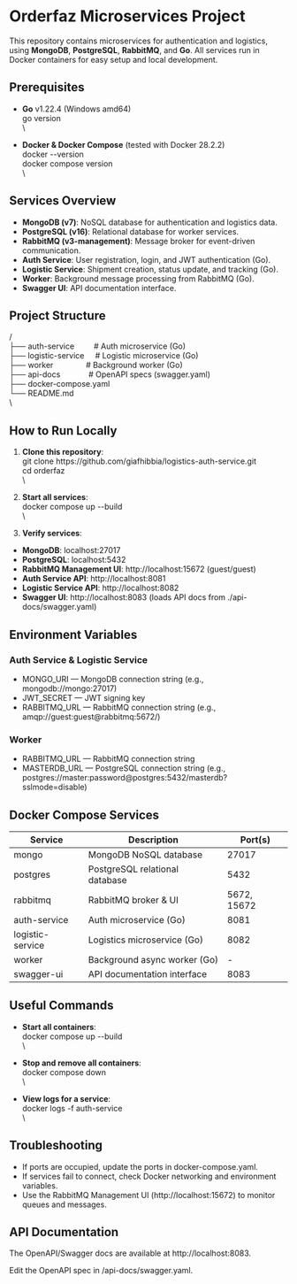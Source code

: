 # **Orderfaz Microservices Project**

This repository contains microservices for authentication and logistics, using **MongoDB**, **PostgreSQL**, **RabbitMQ**, and **Go**. All services run in Docker containers for easy setup and local development.

## **Prerequisites**

- **Go** v1.22.4 (Windows amd64)\
  go version\
  \

- **Docker & Docker Compose** (tested with Docker 28.2.2)\
  docker --version\
  docker compose version\
  \


## **Services Overview**

- **MongoDB (v7)**: NoSQL database for authentication and logistics data.
- **PostgreSQL (v16)**: Relational database for worker services.
- **RabbitMQ (v3-management)**: Message broker for event-driven communication.
- **Auth Service**: User registration, login, and JWT authentication (Go).
- **Logistic Service**: Shipment creation, status update, and tracking (Go).
- **Worker**: Background message processing from RabbitMQ (Go).
- **Swagger UI**: API documentation interface.

## **Project Structure**

/\
├── auth-service         # Auth microservice (Go)\
├── logistic-service     # Logistic microservice (Go)\
├── worker               # Background worker (Go)\
├── api-docs             # OpenAPI specs (swagger.yaml)\
├── docker-compose.yaml\
└── README.md\
\


## **How to Run Locally**
1. **Clone this repository**:\
   git clone https\://github.com/giafhibbia/logistics-auth-service.git\
   cd orderfaz\
   \

2. **Start all services**:\
   docker compose up --build\
   \

3. **Verify services**:

- **MongoDB**: localhost:27017
- **PostgreSQL**: localhost:5432
- **RabbitMQ Management UI**: http\://localhost:15672 (guest/guest)
- **Auth Service API**: http\://localhost:8081
- **Logistic Service API**: http\://localhost:8082
- **Swagger UI**: http\://localhost:8083 (loads API docs from ./api-docs/swagger.yaml)

## **Environment Variables**

### **Auth Service & Logistic Service**

- MONGO\_URI — MongoDB connection string (e.g., mongodb://mongo:27017)
- JWT\_SECRET — JWT signing key
- RABBITMQ\_URL — RabbitMQ connection string (e.g., amqp\://guest\:guest\@rabbitmq:5672/)

### **Worker**

- RABBITMQ\_URL — RabbitMQ connection string
- MASTERDB\_URL — PostgreSQL connection string (e.g., postgres\://master\:password\@postgres:5432/masterdb?sslmode=disable)

## **Docker Compose Services**

| **Service**      | **Description**                | **Port(s)** |
| ---------------- | ------------------------------ | ----------- |
| mongo            | MongoDB NoSQL database         | 27017       |
| postgres         | PostgreSQL relational database | 5432        |
| rabbitmq         | RabbitMQ broker & UI           | 5672, 15672 |
| auth-service     | Auth microservice (Go)         | 8081        |
| logistic-service | Logistics microservice (Go)    | 8082        |
| worker           | Background async worker (Go)   | -           |
| swagger-ui       | API documentation interface    | 8083        |

## **Useful Commands**

- **Start all containers**:\
  docker compose up --build\
  \

- **Stop and remove all containers**:\
  docker compose down\
  \

- **View logs for a service**:\
  docker logs -f auth-service\
  \


## **Troubleshooting**

- If ports are occupied, update the ports in docker-compose.yaml.
- If services fail to connect, check Docker networking and environment variables.
- Use the RabbitMQ Management UI (http\://localhost:15672) to monitor queues and messages.

## **API Documentation**

The OpenAPI/Swagger docs are available at http\://localhost:8083.

Edit the OpenAPI spec in /api-docs/swagger.yaml.
